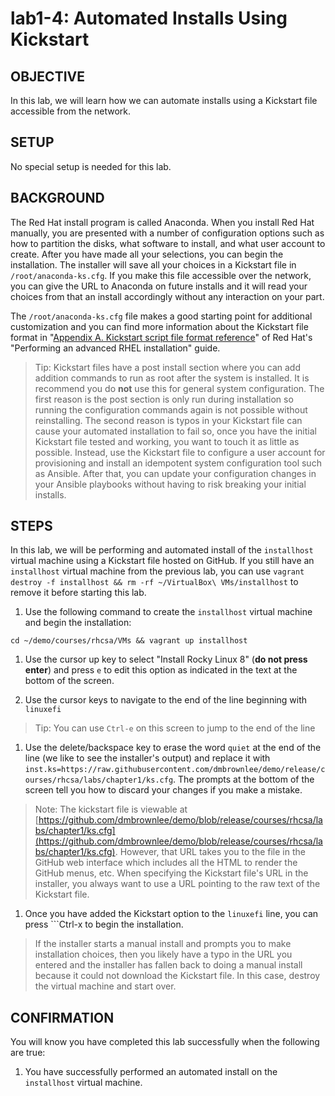 # lab1-4: Automated Installs Using Kickstart

## OBJECTIVE

In this lab, we will learn how we can automate installs using a Kickstart file accessible from the network.

## SETUP

No special setup is needed for this lab.

## BACKGROUND

The Red Hat install program is called Anaconda.  When you install Red Hat manually, you are presented with a number of configuration options such as how to partition the disks, what software to install, and what user account to create.  After you have made all your selections, you can begin the installation.  The installer will save all your choices in a Kickstart file in ```/root/anaconda-ks.cfg```.  If you make this file accessible over the network, you can give the URL to Anaconda on future installs and it will read your choices from that an install accordingly without any interaction on your part.

The ```/root/anaconda-ks.cfg``` file makes a good starting point for additional customization and you can find more information about the Kickstart file format in "[Appendix A. Kickstart script file format reference](https://access.redhat.com/documentation/en-us/red_hat_enterprise_linux/8/html/performing_an_advanced_rhel_installation/kickstart-script-file-format-reference_installing-rhel-as-an-experienced-user)" of Red Hat's "Performing an advanced RHEL installation" guide.

> Tip: Kickstart files have a post install section where you can add addition commands to run as root after the system is installed.  It is recommend you do **not** use this for general system configuration.  The first reason is the post section is only run during installation so running the configuration commands again is not possible without reinstalling.  The second reason is typos in your Kickstart file can cause your automated installation to fail so, once you have the initial Kickstart file tested and working, you want to touch it as little as possible.  Instead, use the Kickstart file to configure a user account for provisioning and install an idempotent system configuration tool such as Ansible.  After that, you can update your configuration changes in your Ansible playbooks without having to risk breaking your initial installs.

## STEPS

In this lab, we will be performing and automated install of the ```installhost``` virtual machine using a Kickstart file hosted on GitHub.  If you still have an ```installhost``` virtual machine from the previous lab, you can use ```vagrant destroy -f installhost && rm -rf ~/VirtualBox\ VMs/installhost``` to remove it before starting this lab.

1. Use the following command to create the ```installhost``` virtual machine and begin the installation:

  ```cd ~/demo/courses/rhcsa/VMs && vagrant up installhost```

1. Use the cursor up key to select "Install Rocky Linux 8" (**do not press enter**) and press ```e``` to edit this option as indicated in the text at the bottom of the screen.

1. Use the cursor keys to navigate to the end of the line beginning with ```linuxefi```
  > Tip: You can use ```Ctrl-e``` on this screen to jump to the end of the line

1. Use the delete/backspace key to erase the word ```quiet``` at the end of the line (we like to see the installer's output) and replace it with ```inst.ks=https://raw.githubusercontent.com/dmbrownlee/demo/release/courses/rhcsa/labs/chapter1/ks.cfg```.  The prompts at the bottom of the screen tell you how to discard your changes if you make a mistake.

  > Note: The kickstart file is viewable at [https://github.com/dmbrownlee/demo/blob/release/courses/rhcsa/labs/chapter1/ks.cfg](https://github.com/dmbrownlee/demo/blob/release/courses/rhcsa/labs/chapter1/ks.cfg).  However, that URL takes you to the file in the GitHub web interface which includes all the HTML to render the GitHub menus, etc.  When specifying the Kickstart file's URL in the installer, you always want to use a URL pointing to the raw text of the Kickstart file.

1. Once you have added the Kickstart option to the ```linuxefi``` line, you can press ```Ctrl-x to begin the installation.
  > If the installer starts a manual install and prompts you to make installation choices, then you likely have a typo in the URL you entered and the installer has fallen back to doing a manual install because it could not download the Kickstart file.  In this case, destroy the virtual machine and start over.

## CONFIRMATION

You will know you have completed this lab successfully when the following are true:

  1. You have successfully performed an automated install on the ```installhost``` virtual machine.
